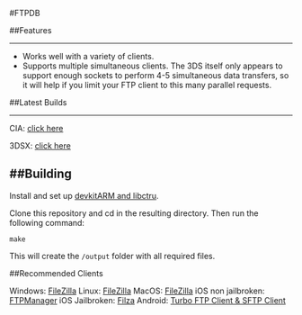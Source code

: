 #FTPDB


##Features

--------
- Works well with a variety of clients.
- Supports multiple simultaneous clients. The 3DS itself only appears to support enough sockets to perform 4-5 simultaneous data transfers, so it will help if you limit your FTP client to this many parallel requests.

##Latest Builds

-------------

CIA: [click here](https://github.com/Favna/FTPDB/releases/download/1.4.1/FTPDB.cia)

3DSX: [click here](https://github.com/Favna/FTPDB/releases/download/1.4.1/FTPDB.zip)

##Building
------------------

Install and set up [devkitARM and libctru](http://3dbrew.org/wiki/Setting_up_Development_Environment). 

Clone this repository and cd in the resulting directory. Then run the following command:

    make
    
This will create the `/output` folder with all required files.

##Recommended Clients

Windows: [FileZilla](https://filezilla-project.org/download.php?type=client)
Linux: [FileZilla](https://filezilla-project.org/download.php?type=client)
MacOS: [FileZilla](https://filezilla-project.org/download.php?type=client)
iOS non jailbroken: [FTPManager](https://itunes.apple.com/us/app/ftpmanager-ftp-sftp-ftps-client/id525959186?mt=8)
iOS Jailbroken: [Filza](http://moreinfo.thebigboss.org/moreinfo/depiction.php?file=filzafilemanagerDp)
Android: [Turbo FTP Client & SFTP Client](https://play.google.com/store/apps/details?id=turbo.client&hl=en)